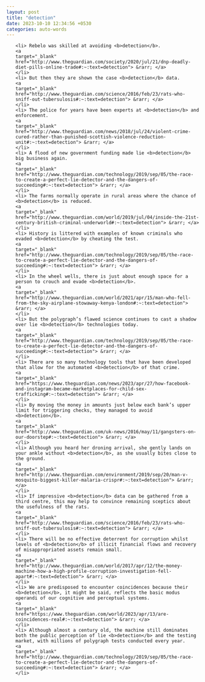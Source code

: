 ```yaml
---
layout: post
title: "detection"
date: 2023-10-10 12:34:56 +0530
categories: auto-words
---
```

<ol>

    <li> Rebelo was skilled at avoiding <b>detection</b>.
    <a 
    target="_blank" 
    href="http://www.theguardian.com/society/2020/jul/21/dnp-deadly-diet-pills-online-trade#:~:text=detection"> &rarr; </a>
    </li>
    <li> But then they are shown the case <b>detection</b> data.
    <a 
    target="_blank" 
    href="http://www.theguardian.com/science/2016/feb/23/rats-who-sniff-out-tubersulosis#:~:text=detection"> &rarr; </a>
    </li>
    <li> The police for years have been experts at <b>detection</b> and enforcement.
    <a 
    target="_blank" 
    href="http://www.theguardian.com/news/2018/jul/24/violent-crime-cured-rather-than-punished-scottish-violence-reduction-unit#:~:text=detection"> &rarr; </a>
    </li>
    <li> A flood of new government funding made lie <b>detection</b> big business again.
    <a 
    target="_blank" 
    href="http://www.theguardian.com/technology/2019/sep/05/the-race-to-create-a-perfect-lie-detector-and-the-dangers-of-succeeding#:~:text=detection"> &rarr; </a>
    </li>
    <li> The farms normally operate in rural areas where the chance of <b>detection</b> is reduced.
    <a 
    target="_blank" 
    href="http://www.theguardian.com/world/2019/jul/04/inside-the-21st-century-british-criminal-underworld#:~:text=detection"> &rarr; </a>
    </li>
    <li> History is littered with examples of known criminals who evaded <b>detection</b> by cheating the test.
    <a 
    target="_blank" 
    href="http://www.theguardian.com/technology/2019/sep/05/the-race-to-create-a-perfect-lie-detector-and-the-dangers-of-succeeding#:~:text=detection"> &rarr; </a>
    </li>
    <li> In the wheel wells, there is just about enough space for a person to crouch and evade <b>detection</b>.
    <a 
    target="_blank" 
    href="http://www.theguardian.com/world/2021/apr/15/man-who-fell-from-the-sky-airplane-stowaway-kenya-london#:~:text=detection"> &rarr; </a>
    </li>
    <li> But the polygraph’s flawed science continues to cast a shadow over lie <b>detection</b> technologies today.
    <a 
    target="_blank" 
    href="http://www.theguardian.com/technology/2019/sep/05/the-race-to-create-a-perfect-lie-detector-and-the-dangers-of-succeeding#:~:text=detection"> &rarr; </a>
    </li>
    <li> There are so many technology tools that have been developed that allow for the automated <b>detection</b> of that crime.
    <a 
    target="_blank" 
    href="https://www.theguardian.com/news/2023/apr/27/how-facebook-and-instagram-became-marketplaces-for-child-sex-trafficking#:~:text=detection"> &rarr; </a>
    </li>
    <li> By moving the money in amounts just below each bank’s upper limit for triggering checks, they managed to avoid <b>detection</b>.
    <a 
    target="_blank" 
    href="http://www.theguardian.com/uk-news/2016/may/11/gangsters-on-our-doorstep#:~:text=detection"> &rarr; </a>
    </li>
    <li> Although you heard her droning arrival, she gently lands on your ankle without <b>detection</b>, as she usually bites close to the ground.
    <a 
    target="_blank" 
    href="http://www.theguardian.com/environment/2019/sep/20/man-v-mosquito-biggest-killer-malaria-crispr#:~:text=detection"> &rarr; </a>
    </li>
    <li> If impressive <b>detection</b> data can be gathered from a third centre, this may help to convince remaining sceptics about the usefulness of the rats.
    <a 
    target="_blank" 
    href="http://www.theguardian.com/science/2016/feb/23/rats-who-sniff-out-tubersulosis#:~:text=detection"> &rarr; </a>
    </li>
    <li> There will be no effective deterrent for corruption whilst levels of <b>detection</b> of illicit financial flows and recovery of misappropriated assets remain small.
    <a 
    target="_blank" 
    href="http://www.theguardian.com/world/2017/apr/12/the-money-machine-how-a-high-profile-corruption-investigation-fell-apart#:~:text=detection"> &rarr; </a>
    </li>
    <li> We are predisposed to encounter coincidences because their <b>detection</b>, it might be said, reflects the basic modus operandi of our cognitive and perceptual systems.
    <a 
    target="_blank" 
    href="https://www.theguardian.com/world/2023/apr/13/are-coincidences-real#:~:text=detection"> &rarr; </a>
    </li>
    <li> Although almost a century old, the machine still dominates both the public perception of lie <b>detection</b> and the testing market, with millions of polygraph tests conducted every year.
    <a 
    target="_blank" 
    href="http://www.theguardian.com/technology/2019/sep/05/the-race-to-create-a-perfect-lie-detector-and-the-dangers-of-succeeding#:~:text=detection"> &rarr; </a>
    </li>